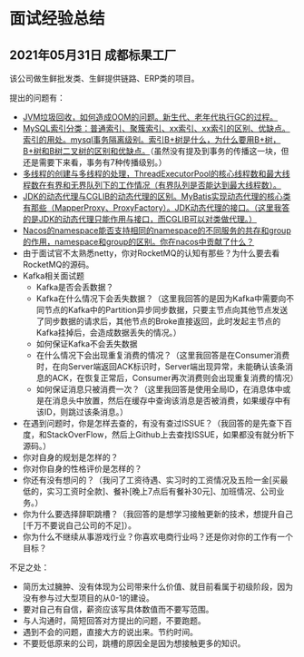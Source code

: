# 面试经验总结

## 2021年05月31日 成都标果工厂

该公司做生鲜批发类、生鲜提供链路、ERP类的项目。

提出的问题有：

- <u>JVM垃圾回收，如何造成OOM的问题。新生代、老年代执行GC的过程。</u>
- <u>MySQL索引分类：普通索引、聚簇索引、xx索引、xx索引的区别、优缺点。索引的用处。mysql事务隔离级别。索引B+树是什么，为什么要用B+树，B+树和B树二叉树的区别和优缺点。</u>（虽然没有提及到事务的传播这一块，但还是需要下来看，事务有7种传播级别。）
- <u>多线程的创建与多线程的处理，ThreadExecutorPool的核心线程数和最大线程数在有界和无界队列下的工作情况（有界队列是否能达到最大线程数）。</u>
- <u>JDK的动态代理与CGLIB的动态代理的区别。MyBatis实现动态代理的核心类有那些（MapperProxy、ProxyFactory）。JDK动态代理的接口。（这里我答的是JDK的动态代理只能作用与接口，而CGLIB可以对类做代理。）</u>
- <u>Nacos的namespace能否支持相同的namespace的不同服务的共存和group的作用，namespace和group的区别。你在nacos中贡献了什么？</u>
- 由于面试官不太熟悉netty，你对RocketMQ的认知有那些？为什么要去看RocketMQ的源码。
- Kafka相关面试题
  - Kafka是否会丢数据？
  - Kafka在什么情况下会丢失数据？（这里我回答的是因为Kafka中需要向不同节点的Kafka中的Partition异步同步数据，只要主节点向其他节点发送了同步数据的请求后，其他节点的Broke直接返回，此时发起主节点的Kafka挂掉后，会造成数据丢失的情况。）
  - 如何保证Kafka不会丢失数据
  - 在什么情况下会出现重复消费的情况？（这里我回答是在Consumer消费时，在向Server端返回ACK标识时，Server端出现异常，未能确认该条消息的ACK，在恢复正常后，Consumer再次消费则会出现重复消费的情况）
  - 如何保证消息只被消费一次？（这里我回答是使用全局ID，在消息体中或是在消息头中放置，然后在缓存中查询该消息是否被消费，如果缓存中有该ID，则跳过该条消息。）
- 在遇到问题时，你是怎样去查的，有没有查过ISSUE？（我回答的是先查下百度，和StackOverFlow，然后上Github上去查找ISSUE，如果都没有就分析下源码。）
- 你对自身的规划是怎样的？
- 你对你自身的性格评价是怎样的？
- 你还有没有想问的？（我问了工资待遇、实习时的工资情况及五险一金[买最低的，实习工资时全款]、餐补[晚上7点后有餐补30元]、加班情况、公司业务。）
- 你为什么要选择辞职跳槽？（我回答的是想学习接触更新的技术，想提升自己[千万不要说自己公司的不足]）。
- 你为什么不继续从事游戏行业？你喜欢电商行业吗？还是你对你的工作有一个目标？



不足之处：

- 简历太过臃肿、没有体现为公司带来什么价值、就目前看属于初级阶段，因为没有参与过大型项目的从0-1的建设。
- 要对自己有自信，薪资应该写具体数值而不要写范围。
- 与人沟通时，简短回答对方提出的问题，不要跑题。
- 遇到不会的问题，直接大方的说出来。节约时间。
- 不要贬低原来的公司，跳槽的原因全是因为想接触更多的知识。